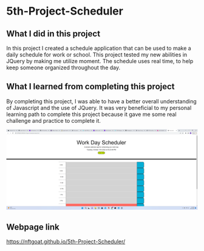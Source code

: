 # 5th-Project-Scheduler
## What I did in this project
In this project I created a schedule application that can be used to make a daily schedule for work or school. This project tested my new abilities in JQuery by making me utilize moment. The schedule uses real time, to help keep someone organized throughout the day. 

## What I learned from completing this project
By completing this project, I was able to have a better overall understanding of Javascript and the use of JQuery. It was very beneficial to my personal learning path to complete this project because it gave me some real challenge and practice to complete it.

![screenshot](./assets/images/Screenshot%20(392).png)

## Webpage link
https://nftgoat.github.io/5th-Project-Scheduler/
